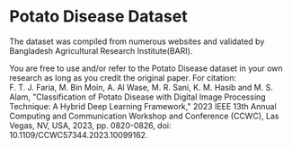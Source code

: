 # Potato Disease Dataset
The dataset was compiled from numerous websites and validated by Bangladesh Agricultural Research Institute(BARI).

You are free to use and/or refer to the Potato Disease dataset in your own research as long as you credit the original paper.
For citation:   
F. T. J. Faria, M. Bin Moin, A. Al Wase, M. R. Sani, K. M. Hasib and M. S. Alam, "Classification of Potato Disease with Digital Image Processing Technique: A Hybrid Deep Learning Framework," 2023 IEEE 13th Annual Computing and Communication Workshop and Conference (CCWC), Las Vegas, NV, USA, 2023, pp. 0820-0826, doi: 10.1109/CCWC57344.2023.10099162.
